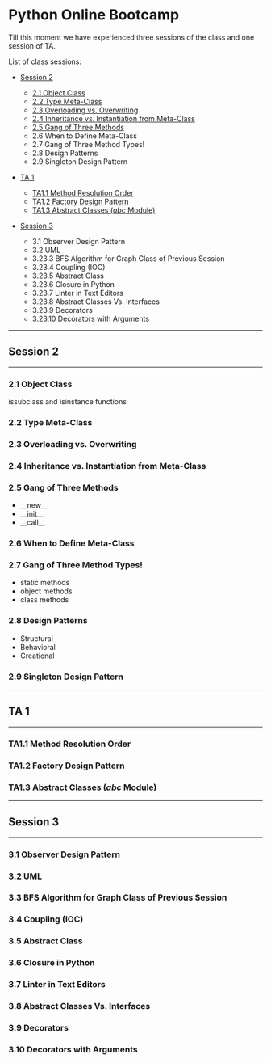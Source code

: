 
# Python Online Bootcamp

Till this moment we have experienced three sessions of the class and one session of TA.

List of class sessions:
- [Session 2](#session-2)
    - [2.1 Object Class](#21-object-class)
    - [2.2 Type Meta-Class](#22-type-meta-class)
    - [2.3 Overloading vs. Overwriting](#23-overloading-vs-overwriting)
    - [2.4 Inheritance vs. Instantiation from Meta-Class](#24-inheritance-vs-instantiation-from-meta-class)
    - [2.5 Gang of Three Methods](#25-gang-of-three-methods)
    - 2.6 When to Define Meta-Class
    - 2.7 Gang of Three Method Types!
    - 2.8 Design Patterns
    - 2.9 Singleton Design Pattern
- [TA 1](#ta-1)
    - [TA1.1 Method Resolution Order](#ta11-method-resolution-order)
    - [TA1.2 Factory Design Pattern](#ta12-factory-design-pattern)
    - [TA1.3 Abstract Classes (_abc_ Module)](#ta13-abstract-classes-_abc_-module)
- [Session 3](#session-3)

    - 3.1 Observer Design Pattern
    - 3.2 UML
    - 3.23.3 BFS Algorithm for Graph Class of Previous Session
    - 3.23.4 Coupling (IOC)
    - 3.23.5 Abstract Class
    - 3.23.6 Closure in Python
    - 3.23.7 Linter in Text Editors
    - 3.23.8 Abstract Classes Vs. Interfaces
    - 3.23.9 Decorators
    - 3.23.10 Decorators with Arguments

---

## Session 2

----

### 2.1 Object Class
issubclass and isinstance functions
### 2.2 Type Meta-Class
### 2.3 Overloading vs. Overwriting
### 2.4 Inheritance vs. Instantiation from Meta-Class
### 2.5 Gang of Three Methods
- \_\_new__
-	\_\_init__
-	\_\_call__

### 2.6 When to Define Meta-Class
### 2.7 Gang of Three Method Types!
- static methods
- object methods
- class methods

### 2.8 Design Patterns
- Structural
- Behavioral
- Creational

### 2.9 Singleton Design Pattern

---

## TA 1

---

### TA1.1 Method Resolution Order
### TA1.2 Factory Design Pattern
### TA1.3 Abstract Classes (_abc_ Module)

---

## Session 3

---

### 3.1 Observer Design Pattern
### 3.2 UML
### 3.3 BFS Algorithm for Graph Class of Previous Session
### 3.4 Coupling (IOC)
### 3.5 Abstract Class
### 3.6 Closure in Python
### 3.7 Linter in Text Editors
### 3.8 Abstract Classes Vs. Interfaces
### 3.9 Decorators
### 3.10 Decorators with Arguments

